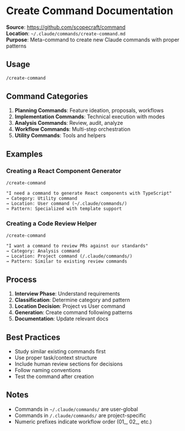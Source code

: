 # Create Command Documentation

**Source**: https://github.com/scopecraft/command  
**Location**: `~/.claude/commands/create-command.md`  
**Purpose**: Meta-command to create new Claude commands with proper patterns

## Usage

```bash
/create-command
```

## Command Categories

1. **Planning Commands**: Feature ideation, proposals, workflows
2. **Implementation Commands**: Technical execution with modes
3. **Analysis Commands**: Review, audit, analyze
4. **Workflow Commands**: Multi-step orchestration
5. **Utility Commands**: Tools and helpers

## Examples

### Creating a React Component Generator
```
/create-command

"I need a command to generate React components with TypeScript"
→ Category: Utility command
→ Location: User command (~/.claude/commands/)
→ Pattern: Specialized with template support
```

### Creating a Code Review Helper
```
/create-command

"I want a command to review PRs against our standards"
→ Category: Analysis command
→ Location: Project command (/.claude/commands/)
→ Pattern: Similar to existing review commands
```

## Process

1. **Interview Phase**: Understand requirements
2. **Classification**: Determine category and pattern
3. **Location Decision**: Project vs User command
4. **Generation**: Create command following patterns
5. **Documentation**: Update relevant docs

## Best Practices

- Study similar existing commands first
- Use proper task/context structure
- Include human review sections for decisions
- Follow naming conventions
- Test the command after creation

## Notes

- Commands in `~/.claude/commands/` are user-global
- Commands in `/.claude/commands/` are project-specific
- Numeric prefixes indicate workflow order (01_, 02_, etc.)